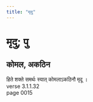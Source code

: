 ```yaml
---
title: "मृदु"
---
```


# मृदु; पु
## कोमल, अकठिन
हिते शक्ते समर्थः स्यात् कोमलाऽकठिनौ मृदू ।<br />verse 3.1.1.32<br />page 0015

